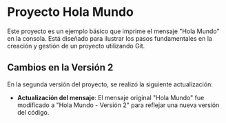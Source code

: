 # Proyecto Hola Mundo

Este proyecto es un ejemplo básico que imprime el mensaje "Hola Mundo" en la consola. Está diseñado para ilustrar los pasos fundamentales en la creación y gestión de un proyecto utilizando Git.

## Cambios en la Versión 2

En la segunda versión del proyecto, se realizó la siguiente actualización:

- **Actualización del mensaje**: El mensaje original "Hola Mundo" fue modificado a "Hola Mundo - Versión 2" para reflejar una nueva versión del código.



